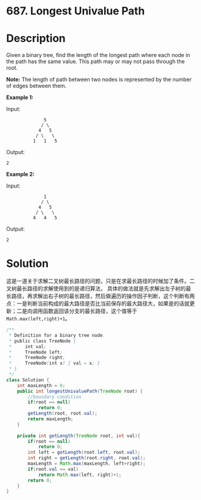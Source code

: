 # 687. Longest Univalue Path

# Description

Given a binary tree, find the length of the longest path where each node in the path has the same value. This path may or may not pass through the root.

**Note:** The length of path between two nodes is represented by the number of edges between them.

**Example 1:**

Input:

```
              5
             / \
            4   5
           / \   \
          1   1   5
```

Output:

```
2
```

**Example 2:**

Input:

```
              1
             / \
            4   5
           / \   \
          4   4   5
```

Output:

```
2
```

# Solution

这是一道关于求解二叉树最长路径的问题，只是在求最长路径的时候加了条件。二叉树最长路径的求解使用到的是递归算法， 具体的做法就是先求解出左子树的最长路径，再求解出右子树的最长路径，然后做遍历的操作因子判断，这个判断有两点：一是判断当前构成的最大路径是否比当前保存的最大路径大，如果是的话就更新；二是向调用函数返回该分支的最长路径，这个值等于`Math.max(left,right)+1`。

```java
/**
 * Definition for a binary tree node.
 * public class TreeNode {
 *     int val;
 *     TreeNode left;
 *     TreeNode right;
 *     TreeNode(int x) { val = x; }
 * }
 */
class Solution {
    int maxLength = 0;
    public int longestUnivaluePath(TreeNode root) {
        //boundary condition
        if(root == null)
            return 0;
        getLength(root, root.val);
        return maxLength;
    }
    
    private int getLength(TreeNode root, int val){
        if(root == null)
            return 0;
        int left = getLength(root.left, root.val);
        int right = getLength(root.right, root.val);
        maxLength = Math.max(maxLength, left+right);
        if(root.val == val)
            return Math.max(left, right)+1;
        return 0;
    }
}
```



